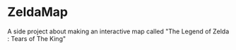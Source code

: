 # ZeldaMap
A side project about making an interactive map called "The Legend of Zelda : Tears of The King"
